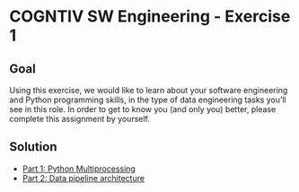 # COGNTIV SW Engineering - Exercise 1

## Goal
Using this exercise, we would like to learn about your software engineering and Python programming skills, in the type of data engineering tasks you’ll see in this role. In order to get to know you (and only you) better, please complete this assignment by yourself.

## Solution
- [Part 1: Python Multiprocessing](./part1/README.md)
- [Part 2: Data pipeline architecture](./part2/README.md)